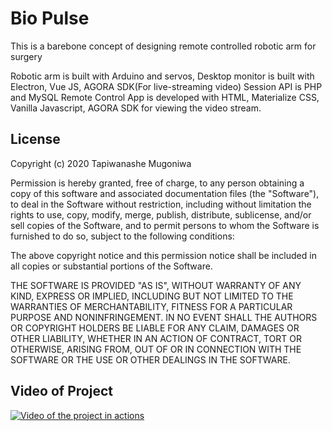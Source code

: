 # Bio Pulse
This is a barebone concept of designing remote controlled robotic arm for surgery

Robotic arm is built with Arduino and servos,
Desktop monitor is built with Electron, Vue JS, AGORA SDK(For live-streaming video)
Session API is PHP and MySQL
Remote Control App is developed with HTML, Materialize CSS, Vanilla Javascript, AGORA SDK for viewing the video stream.

## License

Copyright (c) 2020 Tapiwanashe Mugoniwa

Permission is hereby granted, free of charge, to any person obtaining a copy
of this software and associated documentation files (the "Software"), to deal
in the Software without restriction, including without limitation the rights
to use, copy, modify, merge, publish, distribute, sublicense, and/or sell
copies of the Software, and to permit persons to whom the Software is
furnished to do so, subject to the following conditions:

The above copyright notice and this permission notice shall be included in all
copies or substantial portions of the Software.

THE SOFTWARE IS PROVIDED "AS IS", WITHOUT WARRANTY OF ANY KIND, EXPRESS OR
IMPLIED, INCLUDING BUT NOT LIMITED TO THE WARRANTIES OF MERCHANTABILITY,
FITNESS FOR A PARTICULAR PURPOSE AND NONINFRINGEMENT. IN NO EVENT SHALL THE
AUTHORS OR COPYRIGHT HOLDERS BE LIABLE FOR ANY CLAIM, DAMAGES OR OTHER
LIABILITY, WHETHER IN AN ACTION OF CONTRACT, TORT OR OTHERWISE, ARISING FROM,
OUT OF OR IN CONNECTION WITH THE SOFTWARE OR THE USE OR OTHER DEALINGS IN THE
SOFTWARE.


## Video of Project
[![Video of the project in actions](https://img.youtube.com/vi/jzKHX1KPMAg/0.jpg)](https://www.youtube.com/watch?v=jzKHX1KPMAg)

